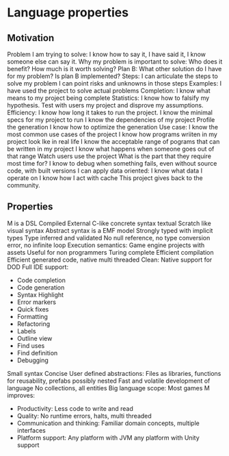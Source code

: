 # Language properties

## Motivation

Problem I am trying to solve: I know how to say it, I have said it, I know
  someone else can say it. Why my problem is important to solve: Who does it
  benefit? How much is it worth solving? Plan B: What other solution do I have
  for my problem? Is plan B implemented? Steps: I can articulate the steps to
  solve my problem I can point risks and unknowns in those steps Examples: I
  have used the project to solve actual problems Completion: I know what means
  to my project being complete Statistics: I know how to falsify my hypothesis.
  Test with users my project and disprove my assumptions. Efficiency: I know how
  long it takes to run the project. I know the minimal specs for my project to
  run I know the dependencies of my project Profile the generation I know how to
  optimize the generation Use case: I know the most common use cases of the
  project I know how programs wriiten in my project look lke in real life I know
  the acceptable range of pograms that can be written in my project I know what
  happens when someone goes out of that range Watch users use the project What
  is the part that they require most time for? I know to debug when something
  fails, even without source code, with built versions I can apply data
  oriented: I know what data I operate on I know how I act with cache This
  project gives back to the community.

## Properties

M is a DSL Compiled External C-like concrete syntax textual Scratch like visual
syntax Abstract syntax is a EMF model Strongly typed with implicit types Type
inferred and validated No null reference, no type conversion error, no infinite
loop Execution semantics: Game engine projects with assets Useful for non
programmers Turing complete Efficient compilation Efficient generated code,
native multi threaded Clean: Native support for DOD Full IDE support:

- Code completion
- Code generation
- Syntax Highlight
- Error markers
- Quick fixes
- Formatting
- Refactoring
- Labels
- Outline view
- Find uses
- Find definition
- Debugging

Small syntax Concise User defined abstractions: Files as libraries, functions
for reusability, prefabs possibly nested Fast and volatile development of
language No collections, all entities Big language scope: Most games M improves:

- Productivity: Less code to write and read
- Quality: No runtime errors, halts, multi threaded
- Communication and thinking: Familiar domain concepts, multiple interfaces
- Platform support: Any platform with JVM any platform with Unity support
